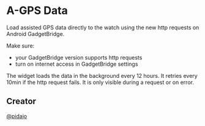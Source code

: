 # A-GPS Data

Load assisted GPS data directly to the watch using the new http requests on Android GadgetBridge.

Make sure:
* your GadgetBridge version supports http requests
* turn on internet access in GadgetBridge settings

The widget loads the data in the background every 12 hours. It retries every 10min if the http request fails. It is only visible during a request or on error. 

## Creator
[@pidajo](https://github.com/pidajo)
